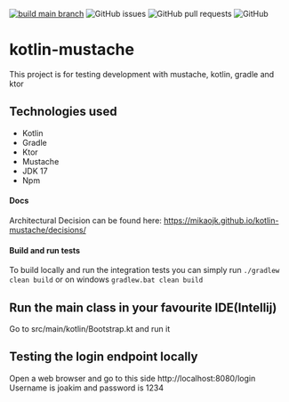 [![build main branch](https://github.com/MikAoJk/kotlin-mustache/actions/workflows/build.yml/badge.svg)](https://github.com/MikAoJk/kotlin-mustache/actions/workflows/build.yml)
![GitHub issues](https://img.shields.io/github/issues-raw/MikAoJk/kotlin-mustache)
![GitHub pull requests](https://img.shields.io/github/issues-pr-raw/MikAoJk/kotlin-mustache)
![GitHub](https://img.shields.io/github/license/MikAoJk/kotlin-mustache)

# kotlin-mustache
This project is for testing development with mustache, kotlin, gradle and ktor

## Technologies used
* Kotlin
* Gradle
* Ktor
* Mustache
* JDK 17
* Npm

#### Docs
Architectural Decision can be found here: https://mikaojk.github.io/kotlin-mustache/decisions/

#### Build and run tests
To build locally and run the integration tests you can simply run `./gradlew clean build` or on windows
`gradlew.bat clean build`

## Run the main class in your favourite IDE(Intellij)
Go to src/main/kotlin/Bootstrap.kt and run it

## Testing the login endpoint locally
Open a web browser and go to this side http://localhost:8080/login </br>
Username is joakim and password is 1234
